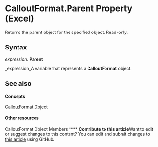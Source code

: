
# CalloutFormat.Parent Property (Excel)

Returns the parent object for the specified object. Read-only.


## Syntax

 _expression_. **Parent**

 _expression_A variable that represents a  **CalloutFormat** object.


## See also


#### Concepts


 [CalloutFormat Object](d9d7d279-04ef-dbee-23cd-ddd606ed917d.md)
#### Other resources


 [CalloutFormat Object Members](29203369-3128-3336-6e78-d1853c4619a6.md)
****   **Contribute to this article**Want to edit or suggest changes to this content? You can edit and submit changes to  [this article](https://github.com/jhershey00/VBA_Excel_Test/OpenXMLCon/articles/28daee90-306f-3311-236f-69ecc8679342.md) using GitHub.

